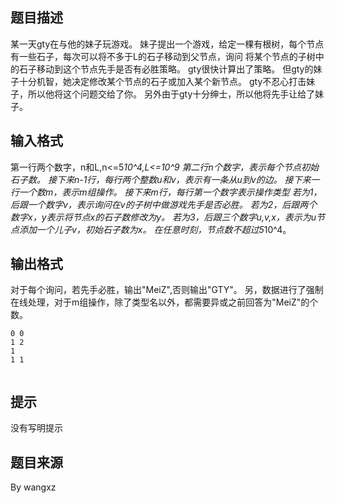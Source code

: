 


## 题目描述
某一天gty在与他的妹子玩游戏。
妹子提出一个游戏，给定一棵有根树，每个节点有一些石子，每次可以将不多于L的石子移动到父节点，询问
将某个节点的子树中的石子移动到这个节点先手是否有必胜策略。
gty很快计算出了策略。
但gty的妹子十分机智，她决定修改某个节点的石子或加入某个新节点。
gty不忍心打击妹子，所以他将这个问题交给了你。
另外由于gty十分绅士，所以他将先手让给了妹子。
## 输入格式
第一行两个数字，n和L,n<=5*10^4,L<=10^9
第二行n个数字，表示每个节点初始石子数。
接下来n-1行，每行两个整数u和v，表示有一条从u到v的边。
接下来一行一个数m，表示m组操作。
接下来m行，每行第一个数字表示操作类型
若为1，后跟一个数字v，表示询问在v的子树中做游戏先手是否必胜。
若为2，后跟两个数字x，y表示将节点x的石子数修改为y。
若为3，后跟三个数字u,v,x，表示为u节点添加一个儿子v，初始石子数为x。
在任意时刻，节点数不超过5*10^4。
## 输出格式
对于每个询问，若先手必胜，输出"MeiZ",否则输出"GTY"。
另，数据进行了强制在线处理，对于m组操作，除了类型名以外，都需要异或之前回答为"MeiZ"的个数。

```input12 1000
0 0
1 2
1
1 1

```

```output1GTY
```

## 提示
没有写明提示
## 题目来源
By wangxz


